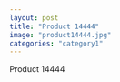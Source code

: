 ```yaml
---
layout: post
title: "Product 14444"
image: "product14444.jpg"
categories: "category1"
---
```

Product 14444

